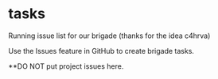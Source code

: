 tasks
=====

Running issue list for our brigade (thanks for the idea c4hrva)

Use the Issues feature in GitHub to create brigade tasks.

**DO NOT put project issues here.
